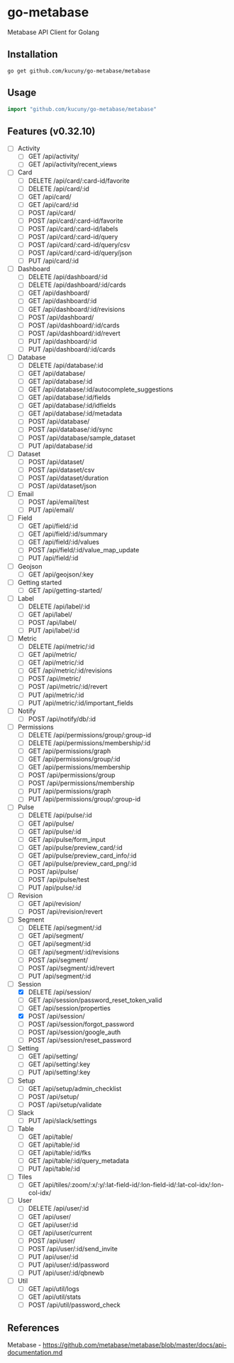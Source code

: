 # go-metabase
Metabase API Client for Golang

## Installation
```
go get github.com/kucuny/go-metabase/metabase
```

## Usage
```go
import "github.com/kucuny/go-metabase/metabase"
```

## Features (v0.32.10)

- [ ] Activity
  - [ ] GET /api/activity/
  - [ ] GET /api/activity/recent_views

- [ ] Card
  - [ ] DELETE /api/card/:card-id/favorite
  - [ ] DELETE /api/card/:id
  - [ ] GET /api/card/
  - [ ] GET /api/card/:id
  - [ ] POST /api/card/
  - [ ] POST /api/card/:card-id/favorite
  - [ ] POST /api/card/:card-id/labels
  - [ ] POST /api/card/:card-id/query
  - [ ] POST /api/card/:card-id/query/csv
  - [ ] POST /api/card/:card-id/query/json
  - [ ] PUT /api/card/:id

- [ ] Dashboard
  - [ ] DELETE /api/dashboard/:id
  - [ ] DELETE /api/dashboard/:id/cards
  - [ ] GET /api/dashboard/
  - [ ] GET /api/dashboard/:id
  - [ ] GET /api/dashboard/:id/revisions
  - [ ] POST /api/dashboard/
  - [ ] POST /api/dashboard/:id/cards
  - [ ] POST /api/dashboard/:id/revert
  - [ ] PUT /api/dashboard/:id
  - [ ] PUT /api/dashboard/:id/cards

- [ ] Database
  - [ ] DELETE /api/database/:id
  - [ ] GET /api/database/
  - [ ] GET /api/database/:id
  - [ ] GET /api/database/:id/autocomplete_suggestions
  - [ ] GET /api/database/:id/fields
  - [ ] GET /api/database/:id/idfields
  - [ ] GET /api/database/:id/metadata
  - [ ] POST /api/database/
  - [ ] POST /api/database/:id/sync
  - [ ] POST /api/database/sample_dataset
  - [ ] PUT /api/database/:id

- [ ] Dataset
  - [ ] POST /api/dataset/
  - [ ] POST /api/dataset/csv
  - [ ] POST /api/dataset/duration
  - [ ] POST /api/dataset/json

- [ ] Email
  - [ ] POST /api/email/test
  - [ ] PUT /api/email/

- [ ] Field
  - [ ] GET /api/field/:id
  - [ ] GET /api/field/:id/summary
  - [ ] GET /api/field/:id/values
  - [ ] POST /api/field/:id/value_map_update
  - [ ] PUT /api/field/:id

- [ ] Geojson
  - [ ] GET /api/geojson/:key

- [ ] Getting started
  - [ ] GET /api/getting-started/

- [ ] Label
  - [ ] DELETE /api/label/:id
  - [ ] GET /api/label/
  - [ ] POST /api/label/
  - [ ] PUT /api/label/:id

- [ ] Metric
  - [ ] DELETE /api/metric/:id
  - [ ] GET /api/metric/
  - [ ] GET /api/metric/:id
  - [ ] GET /api/metric/:id/revisions
  - [ ] POST /api/metric/
  - [ ] POST /api/metric/:id/revert
  - [ ] PUT /api/metric/:id
  - [ ] PUT /api/metric/:id/important_fields

- [ ] Notify
  - [ ] POST /api/notify/db/:id

- [ ] Permissions
  - [ ] DELETE /api/permissions/group/:group-id
  - [ ] DELETE /api/permissions/membership/:id
  - [ ] GET /api/permissions/graph
  - [ ] GET /api/permissions/group/:id
  - [ ] GET /api/permissions/membership
  - [ ] POST /api/permissions/group
  - [ ] POST /api/permissions/membership
  - [ ] PUT /api/permissions/graph
  - [ ] PUT /api/permissions/group/:group-id

- [ ] Pulse
  - [ ] DELETE /api/pulse/:id
  - [ ] GET /api/pulse/
  - [ ] GET /api/pulse/:id
  - [ ] GET /api/pulse/form_input
  - [ ] GET /api/pulse/preview_card/:id
  - [ ] GET /api/pulse/preview_card_info/:id
  - [ ] GET /api/pulse/preview_card_png/:id
  - [ ] POST /api/pulse/
  - [ ] POST /api/pulse/test
  - [ ] PUT /api/pulse/:id

- [ ] Revision
  - [ ] GET /api/revision/
  - [ ] POST /api/revision/revert

- [ ] Segment
  - [ ] DELETE /api/segment/:id
  - [ ] GET /api/segment/
  - [ ] GET /api/segment/:id
  - [ ] GET /api/segment/:id/revisions
  - [ ] POST /api/segment/
  - [ ] POST /api/segment/:id/revert
  - [ ] PUT /api/segment/:id

- [ ] Session
  - [x] DELETE /api/session/
  - [ ] GET /api/session/password_reset_token_valid
  - [ ] GET /api/session/properties
  - [x] POST /api/session/
  - [ ] POST /api/session/forgot_password
  - [ ] POST /api/session/google_auth
  - [ ] POST /api/session/reset_password

- [ ] Setting
  - [ ] GET /api/setting/
  - [ ] GET /api/setting/:key
  - [ ] PUT /api/setting/:key

- [ ] Setup
  - [ ] GET /api/setup/admin_checklist
  - [ ] POST /api/setup/
  - [ ] POST /api/setup/validate

- [ ] Slack
  - [ ] PUT /api/slack/settings

- [ ] Table
  - [ ] GET /api/table/
  - [ ] GET /api/table/:id
  - [ ] GET /api/table/:id/fks
  - [ ] GET /api/table/:id/query_metadata
  - [ ] PUT /api/table/:id

- [ ] Tiles
  - [ ] GET /api/tiles/:zoom/:x/:y/:lat-field-id/:lon-field-id/:lat-col-idx/:lon-col-idx/

- [ ] User
  - [ ] DELETE /api/user/:id
  - [ ] GET /api/user/
  - [ ] GET /api/user/:id
  - [ ] GET /api/user/current
  - [ ] POST /api/user/
  - [ ] POST /api/user/:id/send_invite
  - [ ] PUT /api/user/:id
  - [ ] PUT /api/user/:id/password
  - [ ] PUT /api/user/:id/qbnewb

- [ ] Util
  - [ ] GET /api/util/logs
  - [ ] GET /api/util/stats
  - [ ] POST /api/util/password_check

## References
Metabase - https://github.com/metabase/metabase/blob/master/docs/api-documentation.md
